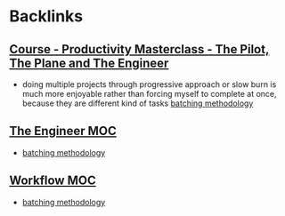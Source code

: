 
# Backlinks
## [Course - Productivity Masterclass - The Pilot, The Plane and The Engineer](<Course - Productivity Masterclass - The Pilot, The Plane and The Engineer.md>)
- doing multiple projects through progressive approach or slow burn is much more enjoyable rather than forcing myself to complete at once, because they are different kind of tasks [batching methodology](<batching methodology.md>)

## [The Engineer MOC](<The Engineer MOC.md>)
- [batching methodology](<batching methodology.md>)

## [Workflow MOC](<Workflow MOC.md>)
- [batching methodology](<batching methodology.md>)


